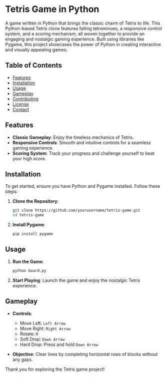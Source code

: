 # Tetris Game in Python

A game written in Python that brings the classic charm of Tetris to life. This Python-based Tetris clone features falling tetrominoes, a responsive control system, and a scoring mechanism, all woven together to provide an engaging and nostalgic gaming experience. Built using libraries like Pygame, this project showcases the power of Python in creating interactive and visually appealing games.

## Table of Contents
- [Features](#features)
- [Installation](#installation)
- [Usage](#usage)
- [Gameplay](#gameplay)
- [Contributing](#contributing)
- [License](#license)
- [Contact](#contact)

## Features
- **Classic Gameplay**: Enjoy the timeless mechanics of Tetris.
- **Responsive Controls**: Smooth and intuitive controls for a seamless gaming experience.
- **Scoring System**: Track your progress and challenge yourself to beat your high score.

## Installation
To get started, ensure you have Python and Pygame installed. Follow these steps:

1. **Clone the Repository**:
    ```bash
    git clone https://github.com/yourusername/tetris-game.git
    cd tetris-game
    ```

2. **Install Pygame**:
    ```bash
    pip install pygame
    ```

## Usage
1. **Run the Game**:
    ```bash
    python board.py
    ```

2. **Start Playing**: Launch the game and enjoy the nostalgic Tetris experience.

## Gameplay
- **Controls**:
  - Move Left: `Left Arrow`
  - Move Right: `Right Arrow`
  - Rotate: `R`
  - Soft Drop: `Down Arrow`
  - Hard Drop: Press and hold `Down Arrow`

- **Objective**: Clear lines by completing horizontal rows of blocks without any gaps.

Thank you for exploring the Tetris game project!
